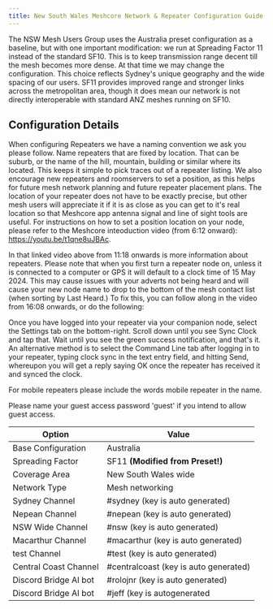 ```yaml
---
title: New South Wales Meshcore Network & Repeater Configuration Guide
---
```


The NSW Mesh Users Group uses the Australia preset configuration as a baseline, but with one important modification: we run at Spreading Factor 11 instead of the standard SF10.
This is to keep transmission range decent till the mesh becomes more dense. At that time we may change the configuration.
This choice reflects Sydney's unique geography and the wide spacing of our users. SF11 provides improved range and stronger links across the metropolitan area, though it does mean our network is not directly interoperable with standard ANZ meshes running on SF10.

## Configuration Details

When configuring Repeaters we have a naming convention we ask you please follow. Name repeaters that are fixed by location. That can be suburb, or the name of the hill, mountain, building or similar where its located. This keeps it simple to pick traces out of a repeater listing. We also encourage new repeaters and roomservers to set a position, as this helps for future mesh network planning and future repeater placement plans. The location of your repeater does not have to be exactly precise, but other mesh users will appreciate it if it is as close as you can get to it's real location so that Meshcore app antenna signal and line of sight tools are useful. For instructions on how to set a position location on your node, please refer to the Meshcore inteoduction video (from 6:12 onward): https://youtu.be/t1qne8uJBAc. 

In that linked video above from 11:18 onwards is more information about repeaters. Please note that when you first turn a repeater node on, unless it is connected to a computer or GPS it will default to a clock time of 15 May 2024. This may cause issues with your adverts not being heard and will cause your new node name to drop to the bottom of the mesh contact list (when sorting by Last Heard.) To fix this, you can follow along in the video from 16:08 onwards, or do the following:

Once you have logged into your repeater via your companion node, select the Settings tab on the bottom-right. Scroll down until you see Sync Clock and tap that. Wait until you see the green success notification, and that's it. An alternative method is to select the Command Line tab after logging in to your repeater, typing clock sync in the text entry field, and hitting Send, whereupon you will get a reply saying OK once the repeater has received it and synced the clock.

For mobile repeaters please include the words mobile repeater in the name.

Please name your guest access password 'guest' if you intend to allow guest access.

| Option             | Value                              |
|--------------------|------------------------------------|
| Base Configuration | Australia                      |
| Spreading Factor   | SF11 **(Modified from Preset!)** |
| Coverage Area      | New South Wales wide               |
| Network Type       | Mesh networking                    |
| Sydney Channel     | #sydney (key is auto generated)    |
| Nepean Channel     | #nepean (key is auto generated)    |
| NSW Wide Channel   | #nsw (key is auto generated)       | 
| Macarthur Channel   | #macarthur (key is auto generated)      |
| test Channel   | #test (key is auto generated)       |
| Central Coast Channel   | #centralcoast (key is auto generated)       |
| Discord Bridge AI bot   | #rolojnr (key is auto generated)       |
| Discord Bridge AI bot   | #jeff (key is autogenerated |

